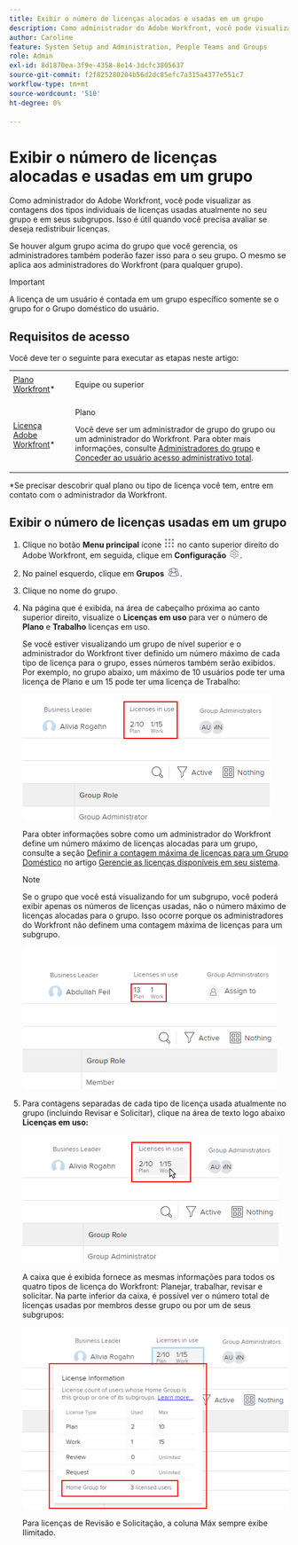 ```yaml
---
title: Exibir o número de licenças alocadas e usadas em um grupo
description: Como administrador do Adobe Workfront, você pode visualizar as contagens dos tipos individuais de licenças usadas atualmente no seu grupo e em seus subgrupos. Isso é útil quando você precisa avaliar se deseja redistribuir licenças.
author: Caroline
feature: System Setup and Administration, People Teams and Groups
role: Admin
exl-id: 8d1870ea-3f9e-4358-8e14-3dcfc3805637
source-git-commit: f2f825280204b56d2dc85efc7a315a4377e551c7
workflow-type: tm+mt
source-wordcount: '510'
ht-degree: 0%

---
```


# Exibir o número de licenças alocadas e usadas em um grupo

Como administrador do Adobe Workfront, você pode visualizar as contagens dos tipos individuais de licenças usadas atualmente no seu grupo e em seus subgrupos. Isso é útil quando você precisa avaliar se deseja redistribuir licenças.

Se houver algum grupo acima do grupo que você gerencia, os administradores também poderão fazer isso para o seu grupo. O mesmo se aplica aos administradores do Workfront (para qualquer grupo).

>[!IMPORTANT]
>
>A licença de um usuário é contada em um grupo específico somente se o grupo for o Grupo doméstico do usuário.

## Requisitos de acesso

Você deve ter o seguinte para executar as etapas neste artigo:

<table style="table-layout:auto"> 
 <col> 
 <col> 
 <tbody> 
  <tr> 
   <td role="rowheader"><a href="https://www.workfront.com/plans" target="_blank">Plano Workfront</a>*</td> 
   <td> <p>Equipe ou superior</p> </td> 
  </tr> 
  <tr> 
   <td role="rowheader"><a href="https://one.workfront.com/s/document-item?bundleId=the-new-workfront-experience&amp;topicId=Content%2FAdministration_and_Setup%2FAdd_users%2FAccess_levels_and_object_permissions%2Fwf-licenses.html&amp;_LANG=en" target="_blank">Licença Adobe Workfront</a>*</td> 
   <td> <p>Plano </p> <p>Você deve ser um administrador de grupo do grupo ou um administrador do Workfront. Para obter mais informações, consulte <a href="../../../administration-and-setup/manage-groups/group-roles/group-administrators.md" class="MCXref xref">Administradores do grupo</a> e <a href="../../../administration-and-setup/add-users/configure-and-grant-access/grant-a-user-full-administrative-access.md" class="MCXref xref">Conceder ao usuário acesso administrativo total</a>.</p> </td> 
  </tr> 
 </tbody> 
</table>

&#42;Se precisar descobrir qual plano ou tipo de licença você tem, entre em contato com o administrador da Workfront.

## Exibir o número de licenças usadas em um grupo

1. Clique no botão **Menu principal** ícone ![](assets/main-menu-icon.png) no canto superior direito do Adobe Workfront, em seguida, clique em **Configuração** ![](assets/gear-icon-settings.png).

1. No painel esquerdo, clique em **Grupos** ![](assets/groups-icon.png).

1. Clique no nome do grupo.
1. Na página que é exibida, na área de cabeçalho próxima ao canto superior direito, visualize o **Licenças em uso** para ver o número de **Plano** e **Trabalho** licenças em uso.

   Se você estiver visualizando um grupo de nível superior e o administrador do Workfront tiver definido um número máximo de cada tipo de licença para o grupo, esses números também serão exibidos. Por exemplo, no grupo abaixo, um máximo de 10 usuários pode ter uma licença de Plano e um 15 pode ter uma licença de Trabalho:

   ![](assets/licenses-used-allocated.png)

   Para obter informações sobre como um administrador do Workfront define um número máximo de licenças alocadas para um grupo, consulte a seção [Definir a contagem máxima de licenças para um Grupo Doméstico](../../../administration-and-setup/get-started-wf-administration/manage-available-licenses-in-your-system.md#set) no artigo [Gerencie as licenças disponíveis em seu sistema](../../../administration-and-setup/get-started-wf-administration/manage-available-licenses-in-your-system.md).

   >[!NOTE]
   >
   >Se o grupo que você está visualizando for um subgrupo, você poderá exibir apenas os números de licenças usadas, não o número máximo de licenças alocadas para o grupo. Isso ocorre porque os administradores do Workfront não definem uma contagem máxima de licenças para um subgrupo.
   >
   >![](assets/subgroup-used-licenses-only.png)

1. Para contagens separadas de cada tipo de licença usada atualmente no grupo (incluindo Revisar e Solicitar), clique na área de texto logo abaixo **Licenças em uso:**

   ![](assets/click-text-to-see-more.png)

   A caixa que é exibida fornece as mesmas informações para todos os quatro tipos de licença do Workfront: Planejar, trabalhar, revisar e solicitar. Na parte inferior da caixa, é possível ver o número total de licenças usadas por membros desse grupo ou por um de seus subgrupos:

   ![](assets/more-license-info.png)

   Para licenças de Revisão e Solicitação, a coluna Máx sempre exibe Ilimitado.
